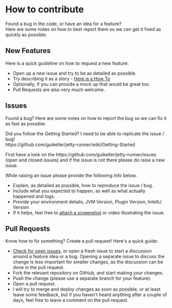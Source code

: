 # How to contribute

Found a bug in the code, or have an idea for a feature? <br>
Here are some notes on how to best report them so we can get it fixed as quickly as possible.

## New Features

Here is a quick guideline on how to request a new feature:
 - Open up a new issue and try to be as detailed as possible.
 - Try describing it as a story - [Here is a How To](https://help.rallydev.com/writing-great-user-story)
 - Optionally, if you can provide a mock up that would be great too.
 - Pull Requests are also very much welcome.

## Issues

Found a bug? 
Here are some notes on how to report the bug so we can fix it as fast as possible:
<p>
Did you follow the Getting Started? I need to be able to replicate the issue / bug! <br>
https://github.com/guikeller/jetty-runner/wiki/Getting-Started
<p>
First have a look on the https://github.com/guikeller/jetty-runner/issues (open and closed issues) and if the issue is not there please do raise a new issue.

While raising an issue please provide the following info below.
- Explain, as detailed as possible, how to reproduce the issue / bug.
- Include what you expected to happen, as well as what actually happened and logs.
- Provide your environment details; JVM Version, Plugin Version, IntelliJ Version
- If it helps, feel free to [attach a
  screenshot](https://github.com/blog/1347-issue-attachments) or video
  illustrating the issue.

## Pull Requests

Know how to fix something? Create a pull request! Here's a quick guide:

- [Check for open issues](https://github.com/guikeller/jetty-runner/issues), or
   open a fresh issue to start a discussion around a feature idea or a bug.
   Opening a separate issue to discuss the change is less important for smaller
   changes, as the discussion can be done in the pull request.
- Fork the relevant repository on GitHub, and start making your changes.
- Push the change (please use a separate branch for your feature).
- Open a pull request.
- I will try to merge and deploy changes as soon as possible, or at least leave
   some feedback, but if you haven't heard anything after a couple of days,
   feel free to leave a comment on the pull request.
